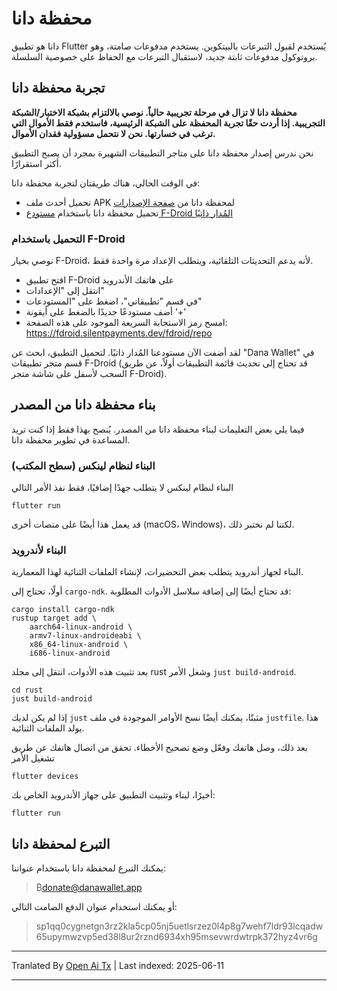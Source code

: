 # محفظة دانا

دانا هو تطبيق Flutter يُستخدم لقبول التبرعات بالبيتكوين. يستخدم مدفوعات صامتة، وهو بروتوكول مدفوعات ثابتة جديد، لاستقبال التبرعات مع الحفاظ على خصوصية السلسلة.

## تجربة محفظة دانا

**محفظة دانا لا تزال في مرحلة تجريبية حالياً. نوصي بالالتزام بشبكة الاختبار/الشبكة التجريبية. إذا أردت حقًا تجربة المحفظة على الشبكة الرئيسية، فاستخدم فقط الأموال التي ترغب في خسارتها. نحن لا نتحمل مسؤولية فقدان الأموال.**

نحن ندرس إصدار محفظة دانا على متاجر التطبيقات الشهيرة بمجرد أن يصبح التطبيق أكثر استقرارًا.

في الوقت الحالي، هناك طريقتان لتجربة محفظة دانا:

- تحميل أحدث ملف APK لمحفظة دانا من [صفحة الإصدارات](https://github.com/cygnet3/danawallet/releases)
- تحميل محفظة دانا باستخدام [مستودع F-Droid المُدار ذاتيًا](https://fdroid.silentpayments.dev/fdroid/repo)

### التحميل باستخدام F-Droid

نوصي بخيار F-Droid، لأنه يدعم التحديثات التلقائية، ويتطلب الإعداد مرة واحدة فقط.

- افتح تطبيق F-Droid على هاتفك الأندرويد
- انتقل إلى "الإعدادات"
- في قسم "تطبيقاتي"، اضغط على "المستودعات"
- أضف مستودعًا جديدًا بالضغط على أيقونة '+'
- امسح رمز الاستجابة السريعة الموجود على هذه الصفحة: https://fdroid.silentpayments.dev/fdroid/repo

لقد أضفت الآن مستودعنا المُدار ذاتيًا. لتحميل التطبيق، ابحث عن "Dana Wallet" في قسم متجر تطبيقات F-Droid (قد تحتاج إلى تحديث قائمة التطبيقات أولاً، عن طريق السحب لأسفل على شاشة متجر F-Droid).

## بناء محفظة دانا من المصدر

فيما يلي بعض التعليمات لبناء محفظة دانا من المصدر. يُنصح بهذا فقط إذا كنت تريد المساعدة في تطوير محفظة دانا.

### البناء لنظام لينكس (سطح المكتب)

البناء لنظام لينكس لا يتطلب جهدًا إضافيًا، فقط نفذ الأمر التالي

```
flutter run
```

قد يعمل هذا أيضًا على منصات أخرى (macOS، Windows)، لكننا لم نختبر ذلك.

### البناء لأندرويد

البناء لجهاز أندرويد يتطلب بعض التحضيرات، لإنشاء الملفات الثنائية لهذا المعمارية.

أولًا، تحتاج إلى `cargo-ndk`. قد تحتاج أيضًا إلى إضافة سلاسل الأدوات المطلوبة:

```
cargo install cargo-ndk
rustup target add \
    aarch64-linux-android \
    armv7-linux-androideabi \
    x86_64-linux-android \
    i686-linux-android
```

بعد تثبيت هذه الأدوات، انتقل إلى مجلد rust وشغل الأمر `just build-android`.

```
cd rust
just build-android
```

إذا لم يكن لديك `just` مثبتًا، يمكنك أيضًا نسخ الأوامر الموجودة في ملف `justfile`.
هذا يولد الملفات الثنائية.

بعد ذلك، وصل هاتفك وفعّل وضع تصحيح الأخطاء.
تحقق من اتصال هاتفك عن طريق تشغيل الأمر

```
flutter devices
```

أخيرًا، لبناء وتثبيت التطبيق على جهاز الأندرويد الخاص بك:

```
flutter run
```

## التبرع لمحفظة دانا

يمكنك التبرع لمحفظة دانا باستخدام عنواننا:

> ₿donate@danawallet.app

أو يمكنك استخدام عنوان الدفع الصامت التالي:

> sp1qq0cygnetgn3rz2kla5cp05nj5uetlsrzez0l4p8g7wehf7ldr93lcqadw65upymwzvp5ed38l8ur2rznd6934xh95msevwrdwtrpk372hyz4vr6g

---

Tranlated By [Open Ai Tx](https://github.com/OpenAiTx/OpenAiTx) | Last indexed: 2025-06-11

---